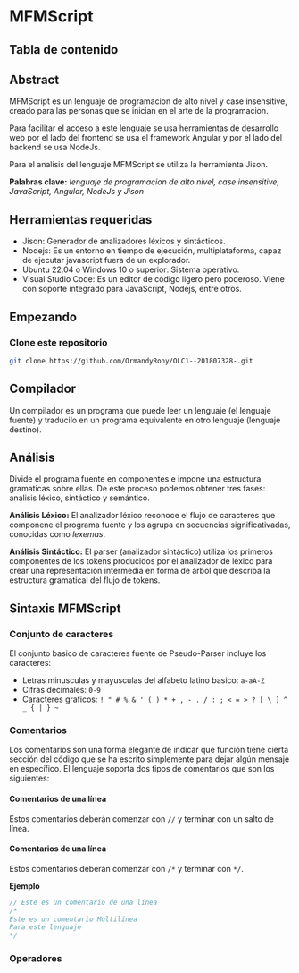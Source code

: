 [comment]: # (Documentacion tecnica del proyecto 2 de Organizacion de Lenguajes y Compiladores)
# MFMScript
## Tabla de contenido

## Abstract
MFMScript es un lenguaje de programacion de alto nivel y case insensitive, creado para las personas que se inician en el arte de la programacion.


Para facilitar el acceso a este lenguaje se usa herramientas de desarrollo web por el lado del frontend se usa el framework Angular y por el lado del backend se usa NodeJs.

Para el analisis del lenguaje MFMScript se utiliza la herramienta Jison.

**Palabras clave:**  *lenguaje de programacion de alto nivel, case insensitive, JavaScript, Angular, NodeJs y Jison*

## Herramientas requeridas
- Jison: Generador de analizadores léxicos y sintácticos.
- Nodejs: Es un entorno en tiempo de ejecución, multiplataforma, capaz de ejecutar javascript fuera de un explorador.
- Ubuntu 22.04 o Windows 10 o superior: Sistema operativo.
- Visual Studio Code: Es un editor de código ligero pero poderoso. Viene con soporte integrado para JavaScript, Nodejs, entre otros.

## Empezando
### Clone este repositorio

```Bash
git clone https://github.com/OrmandyRony/OLC1--201807328-.git

```

## Compilador
Un compilador es un programa que puede leer un lenguaje (el lenguaje fuente) y traducilo en un programa equivalente  en otro lenguaje (lenguaje destino).

## Análisis
Divide el programa fuente en componentes e impone una estructura gramaticas sobre ellas. De este proceso podemos obtener tres fases: analisis léxico, sintáctico y semántico.

**Análisis Léxico:**
El analizador léxico reconoce el flujo de caracteres que componene el programa fuente y los agrupa en secuencias significativadas, conocidas como *lexemas*.


**Análisis Sintáctico:**
El parser (analizador sintáctico) utiliza los primeros componentes de los tokens producidos por el analizador de léxico para crear una representación intermedia en forma de árbol que describa la estructura gramatical del flujo de tokens.

## Sintaxis MFMScript

### Conjunto de caracteres
El conjunto basico de caracteres fuente de Pseudo-Parser incluye los caracteres:

- Letras minusculas y mayusculas del alfabeto latino basico: ```a-aA-Z```
- Cifras decimales: ```0-9```
- Caracteres graficos: ```! " # % & ' ( ) * + , - . / : ; < = > ? [ \ ] ^ _ { | } ~```

### Comentarios
Los comentarios son una forma elegante de indicar que función tiene cierta sección del código que se ha escrito simplemente para dejar algún mensaje en específico. El lenguaje soporta dos tipos de comentarios que son los siguientes:

#### Comentarios de una línea
Estos comentarios deberán comenzar con ```//``` y terminar con un salto de línea.
#### Comentarios de una línea
Estos comentarios deberán comenzar con ``/*`` y terminar con ``*/``.

**Ejemplo**
``` C
// Este es un comentario de una línea
/*
Este es un comentario Multilínea
Para este lenguaje
*/
```

### Operadores
